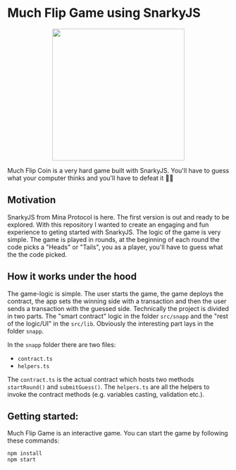 # Much Flip Game using SnarkyJS

<p align="center"> 
<img height="300" src="https://i.ibb.co/NC249nx/muchflipbanner2.png">
</p>
Much Flip Coin is a very hard game built with SnarkyJS. You'll have to guess what your computer thinks and you'll have to defeat it 🧙‍♀️

## Motivation
SnarkyJS from Mina Protocol is here. The first version is out and ready to be explored. With this repository I wanted to create an engaging and fun experience to geting started with SnarkyJS. The logic of the game is very simple. The game is played in rounds, at the beginning of each round the code picks a "Heads" or "Tails", you as a player, you'll have to guess what the the code picked.

## How it works under the hood

The game-logic is simple. The user starts the game, the game deploys the contract, the app sets the winning side with a transaction and then the user sends a transaction with the guessed side. 
Technically the project is divided in two parts. The "smart contract" logic in the folder `src/snapp` and the "rest of the logic/UI" in the `src/lib`. Obviously the interesting part lays in the folder `snapp`.

In the `snapp` folder there are two files:
- `contract.ts`
- `helpers.ts`

The `contract.ts` is the actual contract which hosts two methods `startRound()` and `submitGuess()`.
The `helpers.ts` are all the helpers to invoke the contract methods (e.g. variables casting, validation etc.).

## Getting started:
Much Flip Game is an interactive game. You can start the game by following these commands:
```
npm install
npm start
```
